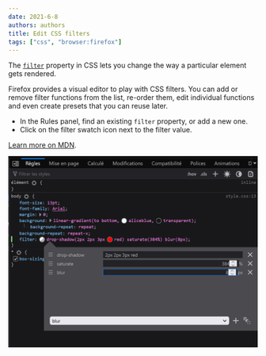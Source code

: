 ```yaml
---
date: 2021-6-8
authors: authors
title: Edit CSS filters
tags: ["css", "browser:firefox"]
---
```

The [`filter`](https://developer.mozilla.org/docs/Web/CSS/filter) property in CSS lets you change the way a particular element gets rendered.

Firefox provides a visual editor to play with CSS filters. You can add or remove filter functions from the list, re-order them, edit individual functions and even create presets that you can reuse later.

* In the Rules panel, find an existing `filter` property, or add a new one.
* Click on the filter swatch icon next to the filter value.

[Learn more on MDN](https://developer.mozilla.org/docs/Tools/Page_Inspector/How_to/Edit_CSS_filters).

![Screenshot of the filter editing UI in Firefox](/assets/img/edit-css-filters.png)
